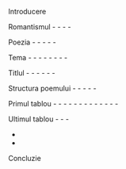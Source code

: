 Introducere

Romantismul
	-
	-
	-
	-

Poezia
	-
	-
	-
	-
	-

Tema
	-
	-
	-
	-
	-
	-
	-
	-

Titlul
	-
	-
	-
	-
	-
	-
	
Structura poemului
	-
	-
	-
	-
	-

Primul tablou
	-
	-
	-
	-
		-
		-
		-
	-
	-
	-
	-
	-
	-

Ultimul tablou
	-
	-
	-

- 
- 

Concluzie
	